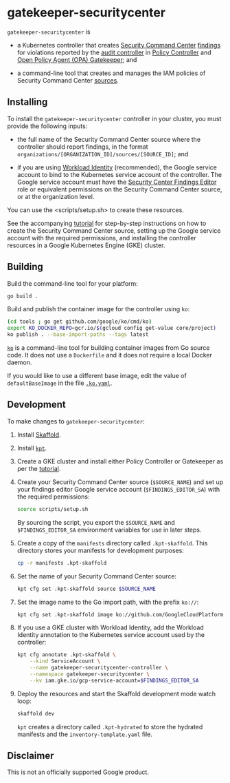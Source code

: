 # gatekeeper-securitycenter

`gatekeeper-securitycenter` is

-   a Kubernetes controller that creates
    [Security Command Center](https://cloud.google.com/security-command-center)
    [findings](https://cloud.google.com/security-command-center/docs/reference/rest/v1/organizations.sources.findings)
    for violations reported by the
    [audit controller](https://cloud.google.com/anthos-config-management/docs/how-to/auditing-constraints)
    in
    [Policy Controller](https://cloud.google.com/anthos-config-management/docs/concepts/policy-controller)
    and
    [Open Policy Agent (OPA) Gatekeeper](https://github.com/open-policy-agent/gatekeeper);
    and

-   a command-line tool that creates and manages the IAM policies of
    Security Command Center
    [sources](https://cloud.google.com/security-command-center/docs/reference/rest/v1/organizations.sources).

## Installing

To install the `gatekeeper-securitycenter` controller in your cluster, you
must provide the following inputs:

-   the full name of the Security Command Center source where the controller
    should report findings, in the format
    `organizations/[ORGANIZATION_ID]/sources/[SOURCE_ID]`; and

-   if you are using [Workload Identity](https://cloud.google.com/kubernetes-engine/docs/how-to/workload-identity)
    (recommended), the Google service account to bind to the Kubernetes
    service account of the controller. The Google service account must
    have the [Security Center Findings Editor](https://cloud.google.com/iam/docs/understanding-roles#security-center-roles)
    role or equivalent permissions on the Security Command Center source, or
    at the organization level.

You can use the <scripts/setup.sh> to create these resources.

See the accompanying [tutorial](docs/tutorial.md) for step-by-step
instructions on how to create the Security Command Center source, setting up
the Google service account with the required permissions, and installing the
controller resources in a Google Kubernetes Engine (GKE) cluster.

## Building

Build the command-line tool for your platform:

```bash
go build .
```

Build and publish the container image for the controller using `ko`:

```bash
(cd tools ; go get github.com/google/ko/cmd/ko)
export KO_DOCKER_REPO=gcr.io/$(gcloud config get-value core/project)
ko publish . --base-import-paths --tags latest
```

[`ko`](https://github.com/google/ko) is a command-line tool for building
container images from Go source code. It does not use a `Dockerfile` and it
does not require a local Docker daemon.

If you would like to use a different base image, edit the value of
`defaultBaseImage` in the file [`.ko.yaml`](.ko.yaml).

## Development

To make changes to `gatekeeper-securitycenter`:

1.  Install [Skaffold](https://skaffold.dev/docs/install/).

2.  Install [`kpt`](https://googlecontainertools.github.io/kpt/installation/).

3.  Create a GKE cluster and install either Policy Controller or Gatekeeper as
    per the [tutorial](docs/tutorial.md).

4.  Create your Security Command Center source (`$SOURCE_NAME`) and set up your
    findings editor Google service account (`$FINDINGS_EDITOR_SA`) with the
    required permissions:

    ```bash
    source scripts/setup.sh
    ```

    By sourcing the script, you export the `$SOURCE_NAME` and
    `$FINDINGS_EDITOR_SA` environment variables for use in later steps.

5.  Create a copy of the `manifests` directory called `.kpt-skaffold`. This
    directory stores your manifests for development purposes:

    ```bash
    cp -r manifests .kpt-skaffold
    ```

6.  Set the name of your Security Command Center source:

    ```bash
    kpt cfg set .kpt-skaffold source $SOURCE_NAME
    ```

7.  Set the image name to the Go import path, with the prefix `ko://`:

    ```bash
    kpt cfg set .kpt-skaffold image ko://github.com/GoogleCloudPlatform/gatekeeper-securitycenter
    ```

8.  If you use a GKE cluster with Workload Identity, add the Workload Identity
    annotation to the Kubernetes service account used by the controller:

    ```bash
    kpt cfg annotate .kpt-skaffold \
        --kind ServiceAccount \
        --name gatekeeper-securitycenter-controller \
        --namespace gatekeeper-securitycenter \
        --kv iam.gke.io/gcp-service-account=$FINDINGS_EDITOR_SA
    ```

9.  Deploy the resources and start the Skaffold development mode watch loop:

    ```bash
    skaffold dev
    ```

    `kpt` creates a directory called `.kpt-hydrated` to store the hydrated
    manifests and the `inventory-template.yaml` file.

## Disclaimer

This is not an officially supported Google product.
